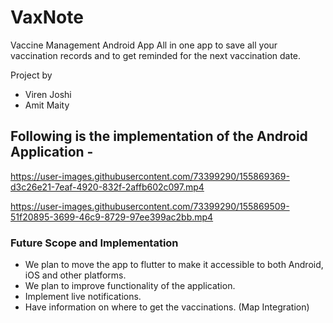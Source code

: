 # VaxNote
Vaccine Management Android App 
All in one app to save all your vaccination records and to get reminded for the next vaccination date.

Project by 
- Viren Joshi
- Amit Maity

## Following is the implementation of the Android Application - 



https://user-images.githubusercontent.com/73399290/155869369-d3c26e21-7eaf-4920-832f-2affb602c097.mp4



https://user-images.githubusercontent.com/73399290/155869509-51f20895-3699-46c9-8729-97ee399ac2bb.mp4

### Future Scope and Implementation
- We plan to move the app to flutter to make it accessible to both Android, iOS and other platforms. 
- We plan to improve functionality of the application.
- Implement live notifications.
- Have information on where to get the vaccinations. (Map Integration)
